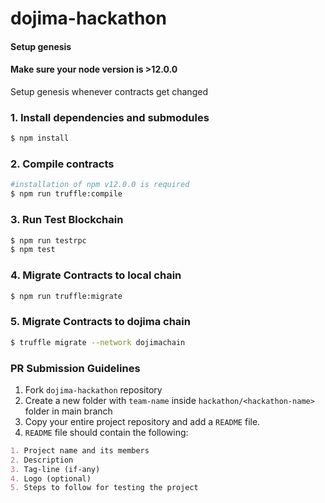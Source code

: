 # dojima-hackathon

#### Setup genesis

#### Make sure your node version is >12.0.0

Setup genesis whenever contracts get changed
### 1. Install dependencies and submodules
```bash
$ npm install

```

### 2. Compile contracts
```bash
#installation of npm v12.0.0 is required
$ npm run truffle:compile
```

### 3. Run Test Blockchain
```bash
$ npm run testrpc
$ npm test
```

### 4. Migrate Contracts to local chain
```bash
$ npm run truffle:migrate
```

### 5. Migrate Contracts to dojima chain
```bash
$ truffle migrate --network dojimachain
```


### PR Submission Guidelines

1. Fork `dojima-hackathon` repository
2. Create a new folder with `team-name` inside ``hackathon/<hackathon-name>`` folder in main branch
3. Copy your entire project repository and add a `README` file.
4. `README` file should contain the following:
```markdown
1. Project name and its members
2. Description
3. Tag-line (if-any)
4. Logo (optional)
5. Steps to follow for testing the project
```
